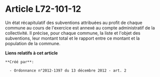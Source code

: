# Article L72-101-12

Un état récapitulatif des subventions attribuées au profit de chaque commune au cours de l'exercice est annexé au compte
administratif de la collectivité. Il précise, pour chaque commune, la liste et l'objet des subventions, leur montant total et
le rapport entre ce montant et la population de la commune.

**Liens relatifs à cet article**

	**Créé par**:

	  - Ordonnance n°2012-1397 du 13 décembre 2012 - art. 2
